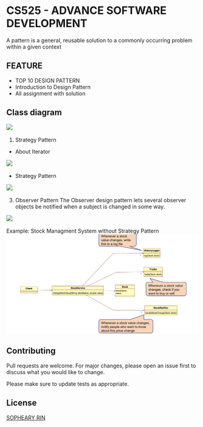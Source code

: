 # CS525 - ADVANCE SOFTWARE DEVELOPMENT

A pattern is a general, reusable solution to a commonly occurring problem
within a given context

## FEATURE
- TOP 10 DESIGN PATTERN
- Introduction to Design Pattern
- All assignment with solution

## Class diagram
<img src="https://d3n817fwly711g.cloudfront.net/uploads/2018/08/Class-Diagram-Relationships.png">

1. Strategy Pattern

+ About Iterator
<img src="https://media.geeksforgeeks.org/wp-content/uploads/20211221155606/javaforward-660x324.png">

+ Strategy Pattern
<img src="https://media.geeksforgeeks.org/wp-content/uploads/classss.jpg">

3. Observer Pattern
The Observer design pattern lets several observer objects be notified when a subject is changed in some way. 
<img src="https://upload.wikimedia.org/wikipedia/commons/0/01/W3sDesign_Observer_Design_Pattern_UML.jpg">

Example: Stock Managment System without Strategy Pattern
<img src="https://github.com/sophearyrin-dev/CS525-ASD/blob/observer/images/Screenshot%20at%20Feb%2024%2008-49-37.png">

## Contributing

Pull requests are welcome. For major changes, please open an issue first
to discuss what you would like to change.

Please make sure to update tests as appropriate.

## License

[SOPHEARY RIN](https://github.com/sophearyrin-dev)
